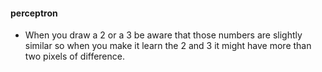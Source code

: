 #### perceptron

* When you draw a 2 or a 3 be aware that those numbers are slightly similar so when you make it learn the 2 and 3 it
might have more than two pixels of difference.
